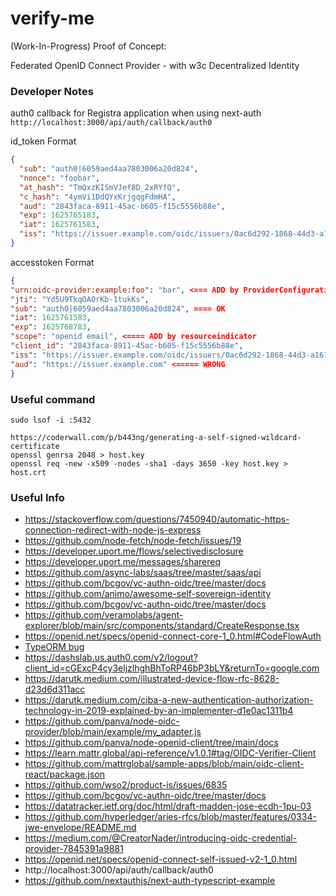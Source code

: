 # verify-me

(Work-In-Progress) Proof of Concept:

Federated OpenID Connect Provider - with w3c Decentralized Identity

### Developer Notes
auth0 callback for Registra application when using next-auth
`http://localhost:3000/api/auth/callback/auth0`


id_token Format

```json
{
  "sub": "auth0|6059aed4aa7803006a20d824",
  "nonce": "foobar",
  "at_hash": "TmQxzKISmVJef8D_2xRYfQ",
  "c_hash": "4ymVi1DdQYxKrjgqgFdmHA",
  "aud": "2843faca-8911-45ac-b605-f15c5556b88e",
  "exp": 1625765183,
  "iat": 1625761583,
  "iss": "https://issuer.example.com/oidc/issuers/0ac6d292-1868-44d3-a161-923052e11fb8"
}
```

accesstoken Format

```json
{
"urn:oidc-provider:example:foo": "bar", <=== ADD by ProviderConfiguration extra token claim
"jti": "Yd5U9TkqOAOrKb-1tukKs",
"sub": "auth0|6059aed4aa7803006a20d824", ==== OK
"iat": 1625761583,
"exp": 1625768783,
"scope": "openid email", <==== ADD by resourceindicator
"client_id": "2843faca-8911-45ac-b605-f15c5556b88e",
"iss": "https://issuer.example.com/oidc/issuers/0ac6d292-1868-44d3-a161-923052e11fb8",
"aud": "https://issuer.example.com" <===== WRONG
}
```

### Useful command

```shell
sudo lsof -i :5432

https://coderwall.com/p/b443ng/generating-a-self-signed-wildcard-certificate
openssl genrsa 2048 > host.key
openssl req -new -x509 -nodes -sha1 -days 3650 -key host.key > host.crt
```

### Useful Info

- https://stackoverflow.com/questions/7450940/automatic-https-connection-redirect-with-node-js-express
- https://github.com/node-fetch/node-fetch/issues/19
- https://developer.uport.me/flows/selectivedisclosure
- https://developer.uport.me/messages/sharereq
- https://github.com/async-labs/saas/tree/master/saas/api
- https://github.com/bcgov/vc-authn-oidc/tree/master/docs
- https://github.com/animo/awesome-self-sovereign-identity
- https://github.com/bcgov/vc-authn-oidc/tree/master/docs
- https://github.com/veramolabs/agent-explorer/blob/main/src/components/standard/CreateResponse.tsx
- https://openid.net/specs/openid-connect-core-1_0.html#CodeFlowAuth
- [TypeORM bug](https://github.com/typeorm/typeorm/pull/4257/commits/781e77b15f929286c30bb17c9b12afd0d756395f)
- https://dashslab.us.auth0.com/v2/logout?client_id=cGExcP4cy3eljzlhghBhToRP46bP3bLY&returnTo=google.com
- https://darutk.medium.com/illustrated-device-flow-rfc-8628-d23d6d311acc
- https://darutk.medium.com/ciba-a-new-authentication-authorization-technology-in-2019-explained-by-an-implementer-d1e0ac1311b4
- https://github.com/panva/node-oidc-provider/blob/main/example/my_adapter.js
- https://github.com/panva/node-openid-client/tree/main/docs
- https://learn.mattr.global/api-reference/v1.0.1#tag/OIDC-Verifier-Client
- https://github.com/mattrglobal/sample-apps/blob/main/oidc-client-react/package.json
- https://github.com/wso2/product-is/issues/6835
- https://github.com/bcgov/vc-authn-oidc/tree/master/docs
- https://datatracker.ietf.org/doc/html/draft-madden-jose-ecdh-1pu-03
- https://github.com/hyperledger/aries-rfcs/blob/master/features/0334-jwe-envelope/README.md
- https://medium.com/@CreatorNader/introducing-oidc-credential-provider-7845391a9881
- https://openid.net/specs/openid-connect-self-issued-v2-1_0.html
- http://localhost:3000/api/auth/callback/auth0
- https://github.com/nextauthjs/next-auth-typescript-example
